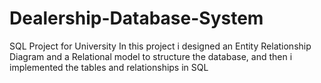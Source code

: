 # Dealership-Database-System
SQL Project for University
In this project i designed an Entity Relationship Diagram and a Relational model to structure the database, and then i implemented the tables and relationships in SQL
